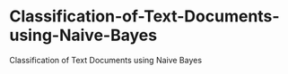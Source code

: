 # Classification-of-Text-Documents-using-Naive-Bayes
Classification of Text Documents using Naive Bayes
